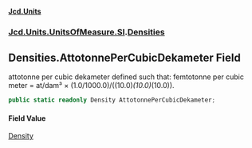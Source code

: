 #### [Jcd.Units](index.md 'index')
### [Jcd.Units.UnitsOfMeasure.SI](Jcd.Units.UnitsOfMeasure.SI.md 'Jcd.Units.UnitsOfMeasure.SI').[Densities](Densities.md 'Jcd.Units.UnitsOfMeasure.SI.Densities')

## Densities.AttotonnePerCubicDekameter Field

attotonne per cubic dekameter defined such that: femtotonne per cubic meter = at/dam³ × (1.0/1000.0)/((10.0)*(10.0)*(10.0)).

```csharp
public static readonly Density AttotonnePerCubicDekameter;
```

#### Field Value
[Density](Density.md 'Jcd.Units.UnitTypes.Density')